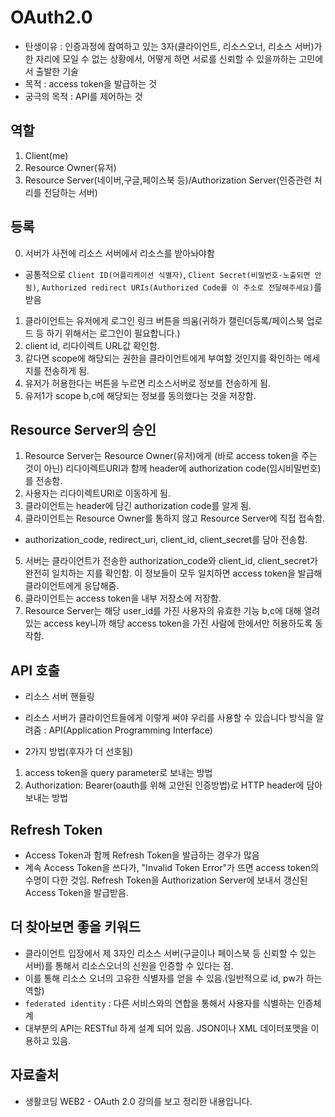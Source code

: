 # OAuth2.0

- 탄생이유 : 인증과정에 참여하고 있는 3자(클라이언트, 리소스오너, 리소스 서버)가 한 자리에 모일 수 없는 상황에서, 어떻게 하면 서로를 신뢰할 수 있을까하는 고민에서 출발한 기술
- 목적 : access token을 발급하는 것
- 궁극의 목적 : API를 제어하는 것

## 역할

1. Client(me)
2. Resource Owner(유저)
3. Resource Server(네이버,구글,페이스북 등)/Authorization Server(인증관련 처리를 전담하는 서버)

## 등록

0. 서버가 사전에 리소스 서버에서 리소스를 받아놔야함

- 공통적으로 `Client ID(어플리케이션 식별자)`, `Client Secret(비밀번호-노출되면 안됨)`, `Authorized redirect URIs(Authorized Code를 이 주소로 전달해주세요)`를 받음

1. 클라이언트는 유저에게 로그인 링크 버튼을 띄움(귀하가 캘린더등록/페이스북 업로드 등 하기 위해서는 로그인이 필요합니다.)
2. client id, 리다이렉트 URL값 확인함.
3. 같다면 scope에 해당되는 권한을 클라이언트에게 부여할 것인지를 확인하는 메세지를 전송하게 됨.
4. 유저가 허용한다는 버튼을 누르면 리소스서버로 정보를 전송하게 됨.
5. 유저1가 scope b,c에 해당되는 정보를 동의했다는 것을 저장함.

## Resource Server의 승인

1. Resource Server는 Resource Owner(유저)에게 (바로 access token을 주는 것이 아닌) 리다이렉트URI과 함께 header에 authorization code(임시비밀번호)를 전송함.
2. 사용자는 리다이렉트URI로 이동하게 됨.
3. 클라이언트는 header에 담긴 authorization code를 알게 됨.
4. 클라이언트는 Resource Owner를 통하지 않고 Resource Server에 직접 접속함.

- authorization_code, redirect_uri, client_id, client_secret를 담아 전송함.

5. 서버는 클라이언트가 전송한 authorization_code와 client_id, client_secret가 완전히 일치하는 지를 확인함. 이 정보들이 모두 일치하면 access token을 발급해 클라이언트에게 응답해줌.
6. 클라이언트는 access token을 내부 저장소에 저장함.
7. Resource Server는 해당 user_id를 가진 사용자의 유효한 기능 b,c에 대해 열려있는 access key니까 해당 access token을 가진 사람에 한에서만 허용하도록 동작함.

## API 호출

- 리소스 서버 핸들링
- 리소스 서버가 클라이언트들에게 이렇게 써야 우리를 사용할 수 있습니다 방식을 알려줌 : API(Application Programming Interface)

- 2가지 방법(후자가 더 선호됨)

1. access token을 query parameter로 보내는 방법
2. Authorization: Bearer(oauth를 위해 고안된 인증방법)로 HTTP header에 담아 보내는 방법

## Refresh Token

- Access Token과 함께 Refresh Token을 발급하는 경우가 많음
- 계속 Access Token을 쓰다가, "Invalid Token Error"가 뜨면 access token의 수명이 다한 것임. Refresh Token을 Authorization Server에 보내서 갱신된 Access Token을 발급받음.

## 더 찾아보면 좋을 키워드

- 클라이언트 입장에서 제 3자인 리소스 서버(구글이나 페이스북 등 신뢰할 수 있는 서버)를 통해서 리소스오너의 신원을 인증할 수 있다는 점.
- 이를 통해 리소스 오너의 고유한 식별자를 얻을 수 있음.(일반적으로 id, pw가 하는 역할)
- `federated identity` : 다른 서비스와의 연합을 통해서 사용자를 식별하는 인증체계
- 대부분의 API는 RESTful 하게 설계 되어 있음. JSON이나 XML 데이터포맷을 이용하고 있음.

## 자료출처

- 생활코딩 WEB2 - OAuth 2.0 강의를 보고 정리한 내용입니다.
